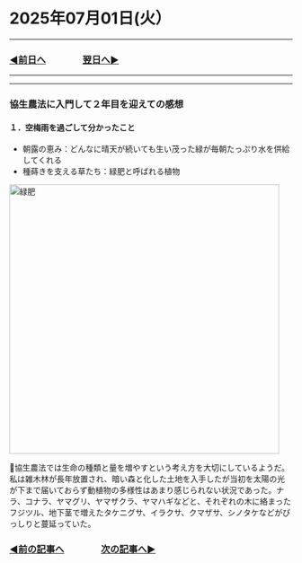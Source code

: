 # 2025年07月01日(火）

---

### [◀️前日へ](https://github.com/yuasys/chatty-journal/blob/main/2025/06/2025-06-３０.md)&emsp;&emsp;&emsp;&emsp;[翌日へ▶️](https://github.com/yuasys/chatty-journal/blob/main/2025/07/2025-07-02.md)

---

---

### 協生農法に入門して２年目を迎えての感想

#### １．空梅雨を過ごして分かったこと

- 朝露の恵み：どんなに晴天が続いても生い茂った緑が毎朝たっぷり水を供給してくれる
- 種蒔きを支える草たち：緑肥と呼ばれる植物
<img src="https://github.com/user-attachments/assets/dc485e59-7348-4bd2-b101-185fe86ff8a5" alt="緑肥" width="480px">

📌協生農法では生命の種類と量を増やすという考え方を大切にしているようだ。私は雑木林が長年放置され、暗い森と化した土地を入手したが当初を太陽の光が下まで届いておらず動植物の多様性はあまり感じられない状況であった。ナラ、コナラ、ヤマグリ、ヤマザクラ、ヤマハギなどと、それぞれの木に絡まったフジツル、地下茎で増えたタケニグサ、イラクサ、クマザサ、シノタケなどがびっしりと蔓延っていた。

### [◀️前の記事へ](https://github.com/yuasys/chatty-journal/blob/main/2025/06/2025-06-03.md)&emsp;&emsp;&emsp;&emsp;[次の記事へ▶️](https://github.com/yuasys/chatty-journal/blob/main/2025/07/2025-07-01.md)
